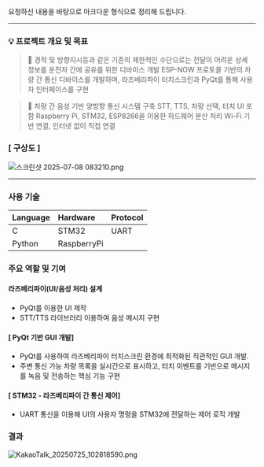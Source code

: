 요청하신 내용을 바탕으로 마크다운 형식으로 정리해 드립니다.

***

### 💡 프로젝트 개요 및 목표

> 📢 경적 및 방향지시등과 같은 기존의 제한적인 수단으로는 전달이 어려운 상세 정보를 운전자 간에 공유를 위한 디바이스 개발
> ESP-NOW 프로토콜 기반의 차량 간 통신 디바이스를 개발하며, 라즈베리파이 터치스크린과 PyQt를 통해 사용자 인터페이스를 구현

> 📢 차량 간 음성 기반 양방향 통신 시스템 구축
> STT, TTS, 차량 선택, 터치 UI 포함
> Raspberry Pi, STM32, ESP8266을 이용한 하드웨어 분산 처리
> Wi-Fi 기반 연결, 인터넷 없이 직접 연결

### [ 구상도 ]
![스크린샷 2025-07-08 083210.png](attachment:bdf04613-ef79-4e01-bae1-eb3c4ac153f4:스크린샷_2025-07-08_083210.png)

---

### 사용 기술

| Language | Hardware | Protocol |
| :--- | :--- | :--- |
| C | STM32 | UART |
| Python | RaspberryPi | |

### 주요 역할 및 기여

#### 라즈베리파이(UI/음성 처리) 설계
- PyQt를 이용한 UI 제작
- STT/TTS 라이브러리 이용하여 음성 메시지 구현

#### [ PyQt 기반 GUI 개발]
- PyQt를 사용하여 라즈베리파이 터치스크린 환경에 최적화된 직관적인 GUI 개발.
- 주변 통신 가능 차량 목록을 실시간으로 표시하고, 터치 이벤트를 기반으로 메시지를 녹음 및 전송하는 핵심 기능 구현

#### [ STM32 - 라즈베리파이 간 통신 제어]
- UART 통신을 이용해 UI의 사용자 명령을 STM32에 전달하는 제어 로직 개발

### 결과
![KakaoTalk_20250725_102818590.png](attachment:6f456986-fcf2-4b5c-bcb6-1562b0aae3ea:KakaoTalk_20250725_102818590.png)
